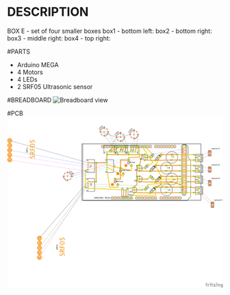 # DESCRIPTION
BOX E - set of four smaller boxes
box1 - bottom left: 
box2 - bottom right: 
box3 - middle right: 
box4 - top right: 

#PARTS
- Arduino MEGA
- 4 Motors
- 4 LEDs
- 2 SRF05 Ultrasonic sensor

#BREADBOARD
![Breadboard view](https://github.com/Sonoscopia/InSono/blob/master/BOXES/BOX_E/_fritzing/BoxE_shield_v1_bradboard.png)

#PCB
![PCB view](https://github.com/Sonoscopia/InSono/blob/master/BOXES/BOX_E/_fritzing/BoxE_shield_v1_pcb.png)
